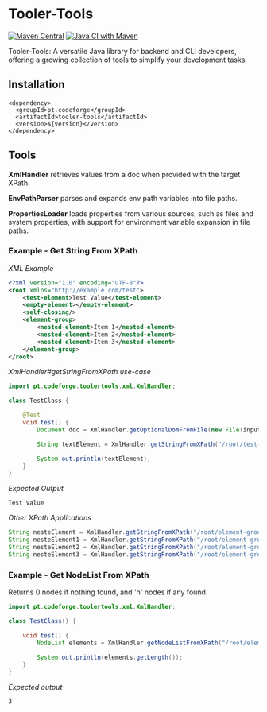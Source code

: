 # Tooler-Tools

[![Maven Central](https://img.shields.io/maven-central/v/pt.codeforge/tooler-tools.svg)](https://mvnrepository.com/artifact/pt.codeforge/tooler-tools)
[![Java CI with Maven](https://github.com/rikkarth/tooler-tools/actions/workflows/maven.yml/badge.svg)](https://github.com/rikkarth/tooler-tools/actions/workflows/maven.yml)

Tooler-Tools: A versatile Java library for backend and CLI developers, offering a growing collection of tools to
simplify your development tasks.

## Installation

```
<dependency>
  <groupId>pt.codeforge</groupId>
  <artifactId>tooler-tools</artifactId>
  <version>${version}</version>
</dependency>
```

## Tools

**XmlHandler** retrieves values from a doc when provided with the target XPath.

**EnvPathParser** parses and expands env path variables into file paths.

**PropertiesLoader** loads properties from various sources, such as files and system properties,
with support for environment variable expansion in file paths.

### Example - Get String From XPath

*XML Example*

```xml
<?xml version="1.0" encoding="UTF-8"?>
<root xmlns="http://example.com/test">
    <test-element>Test Value</test-element>
    <empty-element></empty-element>
    <self-closing/>
    <element-group>
        <nested-element>Item 1</nested-element>
        <nested-element>Item 2</nested-element>
        <nested-element>Item 3</nested-element>
    </element-group>
</root>
```

*XmlHandler#getStringFromXPath use-case*

```java
import pt.codeforge.toolertools.xml.XmlHandler;

class TestClass {

    @Test
    void test() {
        Document doc = XmlHandler.getOptionalDomFromFile(new File(input)).orElseThrow(IllegalStateException::new);

        String textElement = XmlHandler.getStringFromXPath("/root/test-element/text()", doc);

        System.out.println(textElement);
    }
}
```

*Expected Output*

```text
Test Value
```

*Other XPath Applications*

```java
String nesteElement = XmlHandler.getStringFromXPath("/root/element-group/nested-element/text()",doc) // Returns First Element;
String nesteElement1 = XmlHandler.getStringFromXPath("/root/element-group/nested-element[1]/text()",doc) // Returns First Element;
String nesteElement2 = XmlHandler.getStringFromXPath("/root/element-group/nested-element[2]/text()",doc) // Returns Second Element;
String nesteElement3 = XmlHandler.getStringFromXPath("/root/element-group/nested-element[3]/text()",doc) // Returns Third Element;
```

### Example - Get NodeList From XPath
Returns 0 nodes if nothing found, and 'n' nodes if any found.
```java
import pt.codeforge.toolertools.xml.XmlHandler;

class TestClass() {

    void test() {
        NodeList elements = XmlHandler.getNodeListFromXPath("/root/element-group", doc);

        System.out.println(elements.getLength());
    }
}
```

*Expected output*

```
3
```
